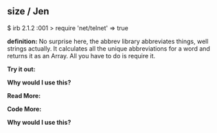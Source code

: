 # 

## size  / Jen

$ irb
2.1.2 :001 > require 'net/telnet'
 => true 

**definition:**
No surprise here, the abbrev library abbreviates things, well strings actually. It calculates all the unique abbreviations for a word and returns it as an Array. All you have to do is require it.

**Try it out:**


**Why would I use this?**

**Read More:**

**Code More:**

**Why would I use this?**
